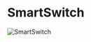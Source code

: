 # SmartSwitch
![SmartSwitch](https://user-images.githubusercontent.com/14051445/226172550-1120f504-5c5d-414f-b63a-dcceae5e946e.png)
